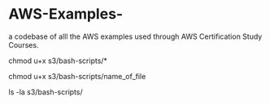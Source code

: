 # AWS-Examples-
a codebase of alll the AWS examples used through AWS Certification Study Courses.

<!-- to make script files in bash-script folder executable we change its mode using chmod -->
chmod u+x s3/bash-scripts/*
<!-- to make a single script file in bash-script folder executable we change its mode using chmod -->
chmod u+x s3/bash-scripts/name_of_file

<!-- us ls -la s3/bash-scripts/ to see executable file  -->
ls -la s3/bash-scripts/